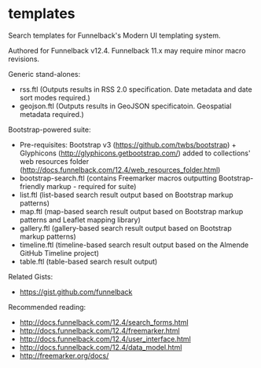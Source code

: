 templates
=========

Search templates for Funnelback's Modern UI templating system.

Authored for Funnelback v12.4.  Funnelback 11.x may require minor macro revisions.

Generic stand-alones:
- rss.ftl (Outputs results in RSS 2.0 specification.  Date metadata and date sort modes required.)
- geojson.ftl (Outputs results in GeoJSON specificatoin.  Geospatial metadata required.)

Bootstrap-powered suite:
- Pre-requisites: Bootstrap v3 (https://github.com/twbs/bootstrap) + Glyphicons (http://glyphicons.getbootstrap.com/) added to collections' web resources folder (http://docs.funnelback.com/12.4/web_resources_folder.html)
- bootstrap-search.ftl (contains Freemarker macros outputting Bootstrap-friendly markup - required for suite)
- list.ftl (list-based search result output based on Bootstrap markup patterns)
- map.ftl (map-based search result output based on Bootstrap markup patterns and Leaflet mapping library)
- gallery.ftl (gallery-based search result output based on Bootstrap markup patterns)
- timeline.ftl (timeline-based search result output based on the Almende GitHub Timeline project)
- table.ftl (table-based search result output)

Related Gists:
- https://gist.github.com/funnelback

Recommended reading:
- http://docs.funnelback.com/12.4/search_forms.html
- http://docs.funnelback.com/12.4/freemarker.html
- http://docs.funnelback.com/12.4/user_interface.html
- http://docs.funnelback.com/12.4/data_model.html
- http://freemarker.org/docs/
